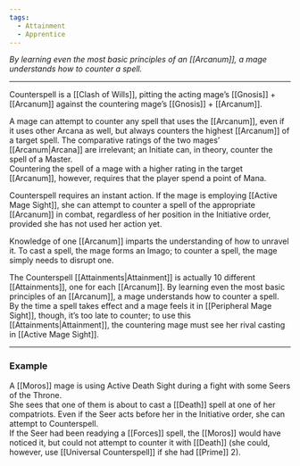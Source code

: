 ```yaml
---
tags:
  - Attainment
  - Apprentice
---
```


_By learning even the most basic principles of an [[Arcanum]], a mage understands how to counter a spell._

---

Counterspell is a [[Clash of Wills]], pitting the acting mage’s [[Gnosis]] + [[Arcanum]] against the countering mage’s [[Gnosis]] + [[Arcanum]].

A mage can attempt to counter any spell that uses the [[Arcanum]], even if it uses other Arcana as well, but always counters the highest [[Arcanum]] of a target spell. The comparative ratings of the two mages’ [[Arcanum|Arcana]] are irrelevant; an Initiate can, in theory, counter the spell of a Master.\
Countering the spell of a mage with a higher rating in the target [[Arcanum]], however, requires that the player spend a point of Mana.

Counterspell requires an instant action. If the mage is employing [[Active Mage Sight]], she can attempt to counter a spell of the appropriate [[Arcanum]] in combat, regardless of her position in the Initiative order, provided she has not used her action yet.

Knowledge of one [[Arcanum]] imparts the understanding of how to unravel it. To cast a spell, the mage forms an Imago; to counter a spell, the mage simply needs to disrupt one.

The Counterspell [[Attainments|Attainment]] is actually 10 different [[Attainments]], one for each [[Arcanum]]. By learning even the most basic principles of an [[Arcanum]], a mage understands how to counter a spell.\
By the time a spell takes effect and a mage feels it in [[Peripheral Mage Sight]], though, it’s too late to counter; to use this [[Attainments|Attainment]], the countering mage must see her rival casting in [[Active Mage Sight]].

---

### Example

A [[Moros]] mage is using Active Death Sight during a fight with some Seers of the Throne.\
She sees that one of them is about to cast a [[Death]] spell at one of her compatriots. Even if the Seer acts before her in the Initiative order, she can attempt to Counterspell.\
If the Seer had been readying a [[Forces]] spell, the [[Moros]] would have noticed it, but could not attempt to counter it with [[Death]] (she could, however, use [[Universal Counterspell]] if she had [[Prime]] 2).